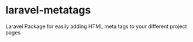 # laravel-metatags
Laravel Package for easily adding HTML meta tags to your different project pages
